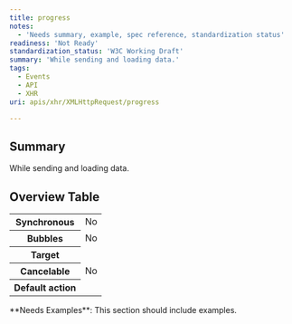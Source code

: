 ```yaml
---
title: progress
notes:
  - 'Needs summary, example, spec reference, standardization status'
readiness: 'Not Ready'
standardization_status: 'W3C Working Draft'
summary: 'While sending and loading data.'
tags:
  - Events
  - API
  - XHR
uri: apis/xhr/XMLHttpRequest/progress

---
```

## <span>Summary</span>

While sending and loading data.

## <span>Overview Table</span>

<table class="wikitable">
<tr>
<th>
Synchronous

</th>
<td>
No

</td>
</tr>
<tr>
<th>
Bubbles

</th>
<td>
No

</td>
</tr>
<tr>
<th>
Target

</th>
<td>
</td>
</tr>
<tr>
<th>
Cancelable

</th>
<td>
No

</td>
</tr>
<tr>
<th>
Default action

</th>
<td>
</td>
</tr>
</table>
**Needs Examples**: This section should include examples.

